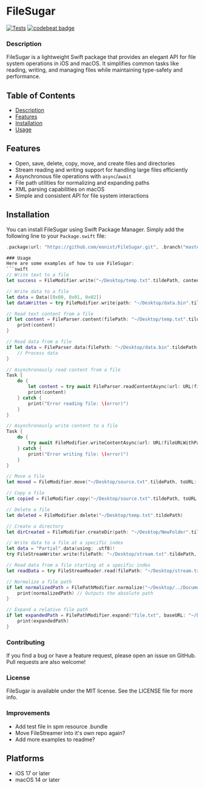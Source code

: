 # FileSugar

[![Tests](https://github.com/eonist/FileSugar/actions/workflows/Tests.yml/badge.svg)](https://github.com/eonist/FileSugar/actions/workflows/Tests.yml)
[![codebeat badge](https://codebeat.co/badges/b4b79239-d1f9-4c9a-8c46-d6a1b9dcb559)](https://codebeat.co/projects/github-com-eonist-filesugar-master)

### Description
FileSugar is a lightweight Swift package that provides an elegant API for file system operations in iOS and macOS. It simplifies common tasks like reading, writing, and managing files while maintaining type-safety and performance.

## Table of Contents
- [Description](#description)
- [Features](#features)
- [Installation](#installation)
- [Usage](#usage)

## Features

- Open, save, delete, copy, move, and create files and directories
- Stream reading and writing support for handling large files efficiently
- Asynchronous file operations with `async`/`await`
- File path utilities for normalizing and expanding paths
- XML parsing capabilities on macOS
- Simple and consistent API for file system interactions

## Installation

You can install FileSugar using Swift Package Manager. Simply add the following line to your `Package.swift` file:

```swift
.package(url: "https://github.com/eonist/FileSugar.git", .branch("master"))

### Usage
Here are some examples of how to use FileSugar:
```swift
// Write text to a file
let success = FileModifier.write("~/Desktop/temp.txt".tildePath, content: "Hello, World!")

// Write data to a file
let data = Data([0x00, 0x01, 0x02])
let dataWritten = try FileModifier.write(path: "~/Desktop/data.bin".tildePath, data: data)

// Read text content from a file
if let content = FileParser.content(filePath: "~/Desktop/temp.txt".tildePath) {
    print(content)
}

// Read data from a file
if let data = FileParser.data(filePath: "~/Desktop/data.bin".tildePath) {
    // Process data
}

// Asynchronously read content from a file
Task {
    do {
        let content = try await FileParser.readContentAsync(url: URL(fileURLWithPath: "~/Desktop/temp.txt".tildePath))
        print(content)
    } catch {
        print("Error reading file: \(error)")
    }
}

// Asynchronously write content to a file
Task {
    do {
        try await FileModifier.writeContentAsync(url: URL(fileURLWithPath: "~/Desktop/temp.txt".tildePath), content: "Async write")
    } catch {
        print("Error writing file: \(error)")
    }
}

// Move a file
let moved = FileModifier.move("~/Desktop/source.txt".tildePath, toURL: "~/Desktop/destination.txt".tildePath)

// Copy a file
let copied = FileModifier.copy("~/Desktop/source.txt".tildePath, toURL: "~/Desktop/copy.txt".tildePath)

// Delete a file
let deleted = FileModifier.delete("~/Desktop/temp.txt".tildePath)

// Create a directory
let dirCreated = FileModifier.createDir(path: "~/Desktop/NewFolder".tildePath)

// Write data to a file at a specific index
let data = "Partial".data(using: .utf8)!
try FileStreamWriter.write(filePath: "~/Desktop/stream.txt".tildePath, data: data, index: 5)

// Read data from a file starting at a specific index
let readData = try FileStreamReader.read(filePath: "~/Desktop/stream.txt".tildePath, startIndex: 5, endIndex: 10)

// Normalize a file path
if let normalizedPath = FilePathModifier.normalize("~/Desktop/../Documents/file.txt") {
    print(normalizedPath) // Outputs the absolute path
}

// Expand a relative file path
if let expandedPath = FilePathModifier.expand("file.txt", baseURL: "~/Desktop") {
    print(expandedPath)
}
```

### Contributing
If you find a bug or have a feature request, please open an issue on GitHub. Pull requests are also welcome!

### License
FileSugar is available under the MIT license. See the LICENSE file for more info.

### Improvements
- Add test file in spm resource .bundle
- Move FileStreamer into it's own repo again?
- Add more examples to readme?

## Platforms

- iOS 17 or later
- macOS 14 or later
